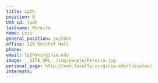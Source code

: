 ```yaml
---
title: Lp2h
position: 0
UVA_id: lp2h
lastname: Pereira
name: Luis
general_position: postdoc
office: 129 Kerchof Hall
phone: 
email: lp2h@virginia.edu
image: __SITE_URL__/img/people/Pereira.jpg
personal_page: http://www.faculty.virginia.edu/luisalex/
interests: 
---
```



